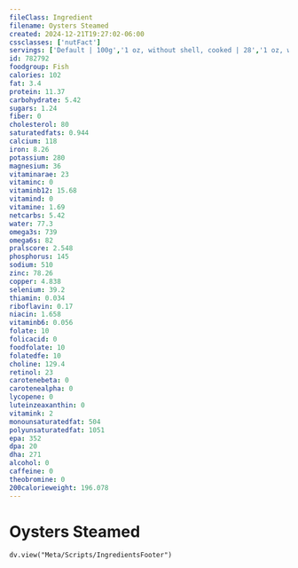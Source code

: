 ```yaml
---
fileClass: Ingredient
filename: Oysters Steamed
created: 2024-12-21T19:27:02-06:00
cssclasses: ['nutFact']
servings: ['Default | 100g','1 oz, without shell, cooked | 28','1 oz, with shell, raw (yield after cooking, shell removed) | 2','1 pacific oyster, cooked | 38','1 eastern oyster, cooked | 12','1 oyster, nfs | 12']
id: 782792
foodgroup: Fish
calories: 102
fat: 3.4
protein: 11.37
carbohydrate: 5.42
sugars: 1.24
fiber: 0
cholesterol: 80
saturatedfats: 0.944
calcium: 118
iron: 8.26
potassium: 280
magnesium: 36
vitaminarae: 23
vitaminc: 0
vitaminb12: 15.68
vitamind: 0
vitamine: 1.69
netcarbs: 5.42
water: 77.3
omega3s: 739
omega6s: 82
pralscore: 2.548
phosphorus: 145
sodium: 510
zinc: 78.26
copper: 4.838
selenium: 39.2
thiamin: 0.034
riboflavin: 0.17
niacin: 1.658
vitaminb6: 0.056
folate: 10
folicacid: 0
foodfolate: 10
folatedfe: 10
choline: 129.4
retinol: 23
carotenebeta: 0
carotenealpha: 0
lycopene: 0
luteinzeaxanthin: 0
vitamink: 2
monounsaturatedfat: 504
polyunsaturatedfat: 1051
epa: 352
dpa: 20
dha: 271
alcohol: 0
caffeine: 0
theobromine: 0
200calorieweight: 196.078
---
```


# Oysters Steamed

```dataviewjs
dv.view("Meta/Scripts/IngredientsFooter")
```